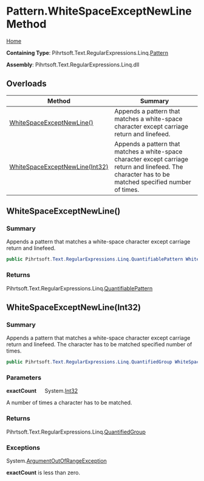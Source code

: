 # Pattern\.WhiteSpaceExceptNewLine Method

[Home](../../../../../../README.md)

**Containing Type**: Pihrtsoft\.Text\.RegularExpressions\.Linq\.[Pattern](../README.md)

**Assembly**: Pihrtsoft\.Text\.RegularExpressions\.Linq\.dll

## Overloads

| Method | Summary |
| ------ | ------- |
| [WhiteSpaceExceptNewLine()](#Pihrtsoft_Text_RegularExpressions_Linq_Pattern_WhiteSpaceExceptNewLine) | Appends a pattern that matches a white\-space character except carriage return and linefeed\. |
| [WhiteSpaceExceptNewLine(Int32)](#Pihrtsoft_Text_RegularExpressions_Linq_Pattern_WhiteSpaceExceptNewLine_System_Int32_) | Appends a pattern that matches a white\-space character except carriage return and linefeed\. The character has to be matched specified number of times\. |

## WhiteSpaceExceptNewLine\(\) <a name="Pihrtsoft_Text_RegularExpressions_Linq_Pattern_WhiteSpaceExceptNewLine"></a>

### Summary

Appends a pattern that matches a white\-space character except carriage return and linefeed\.

```csharp
public Pihrtsoft.Text.RegularExpressions.Linq.QuantifiablePattern WhiteSpaceExceptNewLine()
```

### Returns

Pihrtsoft\.Text\.RegularExpressions\.Linq\.[QuantifiablePattern](../../QuantifiablePattern/README.md)

## WhiteSpaceExceptNewLine\(Int32\) <a name="Pihrtsoft_Text_RegularExpressions_Linq_Pattern_WhiteSpaceExceptNewLine_System_Int32_"></a>

### Summary

Appends a pattern that matches a white\-space character except carriage return and linefeed\. The character has to be matched specified number of times\.

```csharp
public Pihrtsoft.Text.RegularExpressions.Linq.QuantifiedGroup WhiteSpaceExceptNewLine(int exactCount)
```

### Parameters

**exactCount** &emsp; System\.[Int32](https://docs.microsoft.com/en-us/dotnet/api/system.int32)

A number of times a character has to be matched\.

### Returns

Pihrtsoft\.Text\.RegularExpressions\.Linq\.[QuantifiedGroup](../../QuantifiedGroup/README.md)

### Exceptions

System\.[ArgumentOutOfRangeException](https://docs.microsoft.com/en-us/dotnet/api/system.argumentoutofrangeexception)

**exactCount** is less than zero\.

